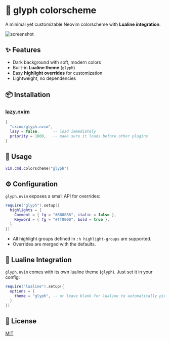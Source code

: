 # 🌿 glyph colorscheme

A minimal yet customizable Neovim colorscheme with **Lualine integration**.

![screenshot](https://github.com/user-attachments/assets/06be7bc8-c1d4-45e9-8bb3-7c3606bd3c89)

## ✨ Features

- Dark background with soft, modern colors
- Built-in **Lualine theme** (`glyph`)
- Easy **highlight overrides** for customization
- Lightweight, no dependencies

## 📦 Installation

### [lazy.nvim](https://github.com/folke/lazy.nvim)

```lua
{
  "cxinu/glyph.nvim",
  lazy = false,      -- load immediately
  priority = 1000,   -- make sure it loads before other plugins
}
```

## 🚀 Usage

```lua
vim.cmd.colorscheme("glyph")
```

## ⚙️ Configuration

`glyph.nvim` exposes a small API for overrides:

```lua
require("glyph").setup({
  highlights = {
    Comment = { fg = "#888888", italic = false },
    Keyword = { fg = "#ff0000", bold = true },
  }
})
```

- All highlight groups defined in `:h highlight-groups` are supported.
- Overrides are merged with the defaults.

## 🎨 Lualine Integration

`glyph.nvim` comes with its own lualine theme (`glyph`).
Just set it in your config:

```lua
require("lualine").setup({
  options = {
    theme = "glyph", -- or leave blank for lualine to automatically pick it up
  }
})
```

## 📜 License

[MIT](LICENSE)
